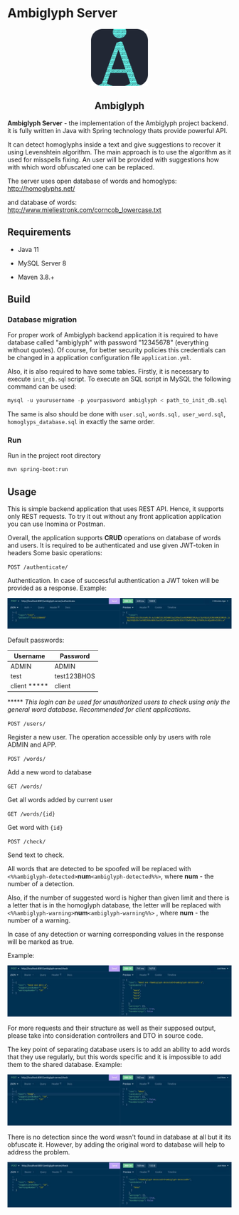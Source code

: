 # Ambiglyph Server
<div align="center">
<img src="doc/icon.png" alt="icon" width="128"/>
<h2>Ambiglyph</h2>
</div>


**Ambiglyph Server** - the implementation of the Ambiglyph project backend. it is fully written in Java with Spring technology thats provide powerful API.

It can detect homoglyphs inside a text and give suggestions to recover it using Levenshtein algorithm.  The main approach is to use the algorithm as it used for misspells fixing.  An user will be provided with suggestions how with which word obfuscated one can be replaced.

The server uses open database of words and homoglyps: http://homoglyphs.net/

and database of words: http://www.mieliestronk.com/corncob_lowercase.txt

## Requirements

- Java 11

- MySQL Server 8

- Maven 3.8.+


## Build

### Database migration

For proper work of Ambiglyph backend application it is required to have database called "ambiglyph" with password "12345678" (everything without quotes). Of course, for better security policies this credentials can be changed in a application configuration file  `application.yml`.

Also, it is also required to have some tables.  Firstly, it is necessary to execute `init_db.sq`l script. To execute an SQL script in MySQL the following command can be used:

```sql
mysql -u yourusername -p yourpassword ambiglyph < path_to_init_db.sql
```

The same is also should be done with `user.sql`, `words.sql,` `user_word.sql`, `homoglyps_database.sql` in exactly the same order.

### Run

Run in the project root directory

```bash
mvn spring-boot:run
```

## Usage

This is simple backend application that uses REST API. Hence, it supports only REST requests. To try it out without any front application application you can use Inomina or Postman.

Overall, the application supports **CRUD** operations on database of words and users. It is required to be authenticated and use given JWT-token in headers  Some basic operations:

`POST /authenticate/` 

Authentication. In case of successful authentication a JWT token will be provided as a response. Example:

![auth](doc/auth.jpg)

Default passwords:

| Username     | Password    |
| ------------ | ----------- |
| ADMIN        | ADMIN       |
| test         | test123BHOS |
| client ***** | client      |

***** *This login can be used for unauthorized users to check using only the general word database. Recommended for client applications.* 



`POST /users/`

Register a new user. The operation accessible only by users with role ADMIN and APP. 

`POST /words/`

Add a new word to database

`GET /words/`

Get all words added by current user

`GET /words/{id}`

Get word with `{id}`

`POST /check/`

Send text to check.

All  words that are detected to be spoofed will be replaced with `<%%ambiglyph-detected>`**num**`<ambiglyph-detected%%>`, where **num** - the number of a detection.

Also, if the number of suggested word is higher than given limit and there is a letter that is in the homoglyph database, the letter will be replaced with `<%%ambiglyph-warning>`**num**`<ambiglyph-warning%%>` , where **num** - the number of a warning.

In case of any detection or warning corresponding values in the response will be marked as true.

Example:

![detection](doc/detection.jpg)

For more requests and their structure as well as their supposed output, please take into consideration controllers and DTO in source code.

The key point of separating database users is to add an ability to add words that they use regularly, but this words specific and it is impossible to add them to the shared database. Example:

 ![spec_no_detection](doc/spec_no_detection.jpg)

There is no detection since the word wasn't found in database at all but it its obfuscate it. However, by adding the original word to database will help to address the problem.

![detection](doc/spec_detection.jpg)

